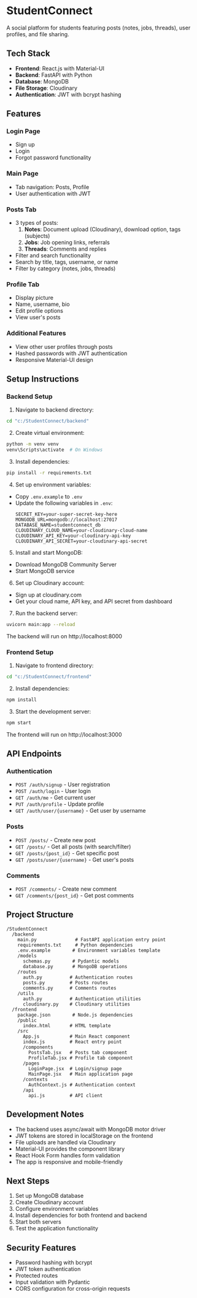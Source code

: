 # StudentConnect

A social platform for students featuring posts (notes, jobs, threads), user profiles, and file sharing.

## Tech Stack

- **Frontend**: React.js with Material-UI
- **Backend**: FastAPI with Python
- **Database**: MongoDB
- **File Storage**: Cloudinary
- **Authentication**: JWT with bcrypt hashing

## Features

### Login Page
- Sign up
- Login 
- Forgot password functionality

### Main Page
- Tab navigation: Posts, Profile
- User authentication with JWT

### Posts Tab
- 3 types of posts:
  1. **Notes**: Document upload (Cloudinary), download option, tags (subjects)
  2. **Jobs**: Job opening links, referrals
  3. **Threads**: Comments and replies
- Filter and search functionality
- Search by title, tags, username, or name
- Filter by category (notes, jobs, threads)

### Profile Tab
- Display picture
- Name, username, bio
- Edit profile options
- View user's posts

### Additional Features
- View other user profiles through posts
- Hashed passwords with JWT authentication
- Responsive Material-UI design

## Setup Instructions

### Backend Setup

1. Navigate to backend directory:
```bash
cd "c:/StudentConnect/backend"
```

2. Create virtual environment:
```bash
python -m venv venv
venv\Scripts\activate  # On Windows
```

3. Install dependencies:
```bash
pip install -r requirements.txt
```

4. Set up environment variables:
- Copy `.env.example` to `.env`
- Update the following variables in `.env`:
  ```
  SECRET_KEY=your-super-secret-key-here
  MONGODB_URL=mongodb://localhost:27017
  DATABASE_NAME=studentconnect_db
  CLOUDINARY_CLOUD_NAME=your-cloudinary-cloud-name
  CLOUDINARY_API_KEY=your-cloudinary-api-key
  CLOUDINARY_API_SECRET=your-cloudinary-api-secret
  ```

5. Install and start MongoDB:
- Download MongoDB Community Server
- Start MongoDB service

6. Set up Cloudinary account:
- Sign up at cloudinary.com
- Get your cloud name, API key, and API secret from dashboard

7. Run the backend server:
```bash
uvicorn main:app --reload
```

The backend will run on http://localhost:8000

### Frontend Setup

1. Navigate to frontend directory:
```bash
cd "c:/StudentConnect/frontend"
```

2. Install dependencies:
```bash
npm install
```

3. Start the development server:
```bash
npm start
```

The frontend will run on http://localhost:3000

## API Endpoints

### Authentication
- `POST /auth/signup` - User registration
- `POST /auth/login` - User login
- `GET /auth/me` - Get current user
- `PUT /auth/profile` - Update profile
- `GET /auth/user/{username}` - Get user by username

### Posts
- `POST /posts/` - Create new post
- `GET /posts/` - Get all posts (with search/filter)
- `GET /posts/{post_id}` - Get specific post
- `GET /posts/user/{username}` - Get user's posts

### Comments
- `POST /comments/` - Create new comment
- `GET /comments/{post_id}` - Get post comments

## Project Structure

```
/StudentConnect
  /backend
    main.py              # FastAPI application entry point
    requirements.txt     # Python dependencies
    .env.example        # Environment variables template
    /models
      schemas.py        # Pydantic models
      database.py       # MongoDB operations
    /routes
      auth.py          # Authentication routes
      posts.py         # Posts routes
      comments.py      # Comments routes
    /utils
      auth.py          # Authentication utilities
      cloudinary.py    # Cloudinary utilities
  /frontend
    package.json        # Node.js dependencies
    /public
      index.html       # HTML template
    /src
      App.js           # Main React component
      index.js         # React entry point
      /components
        PostsTab.jsx   # Posts tab component
        ProfileTab.jsx # Profile tab component
      /pages
        LoginPage.jsx  # Login/signup page
        MainPage.jsx   # Main application page
      /contexts
        AuthContext.js # Authentication context
      /api
        api.js         # API client
```

## Development Notes

- The backend uses async/await with MongoDB motor driver
- JWT tokens are stored in localStorage on the frontend
- File uploads are handled via Cloudinary
- Material-UI provides the component library
- React Hook Form handles form validation
- The app is responsive and mobile-friendly

## Next Steps

1. Set up MongoDB database
2. Create Cloudinary account
3. Configure environment variables
4. Install dependencies for both frontend and backend
5. Start both servers
6. Test the application functionality

## Security Features

- Password hashing with bcrypt
- JWT token authentication
- Protected routes
- Input validation with Pydantic
- CORS configuration for cross-origin requests
